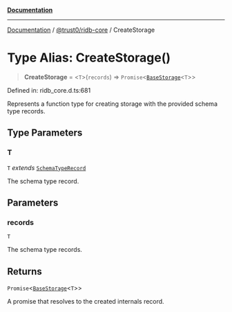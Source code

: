 [**Documentation**](../../../README.md)

***

[Documentation](../../../README.md) / [@trust0/ridb-core](../README.md) / CreateStorage

# Type Alias: CreateStorage()

> **CreateStorage** = \<`T`\>(`records`) => `Promise`\<[`BaseStorage`](../classes/BaseStorage.md)\<`T`\>\>

Defined in: ridb\_core.d.ts:681

Represents a function type for creating storage with the provided schema type records.

## Type Parameters

### T

`T` *extends* [`SchemaTypeRecord`](SchemaTypeRecord.md)

The schema type record.

## Parameters

### records

`T`

The schema type records.

## Returns

`Promise`\<[`BaseStorage`](../classes/BaseStorage.md)\<`T`\>\>

A promise that resolves to the created internals record.
